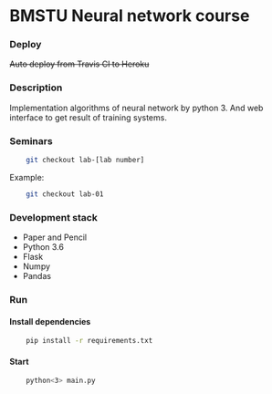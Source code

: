 # BMSTU Neural network course

### Deploy
~~Auto deploy from Travis CI to Heroku~~  

### Description
Implementation algorithms of neural network by python 3. And web interface to get result of training systems. 

### Seminars
```bash
    git checkout lab-[lab number]
```  
Example:  
```bash
    git checkout lab-01
```

### Development stack
* Paper and Pencil
* Python 3.6
* Flask
* Numpy
* Pandas

### Run
#### Install dependencies
```bash
    pip install -r requirements.txt
```

#### Start
```bash
    python<3> main.py 
```
